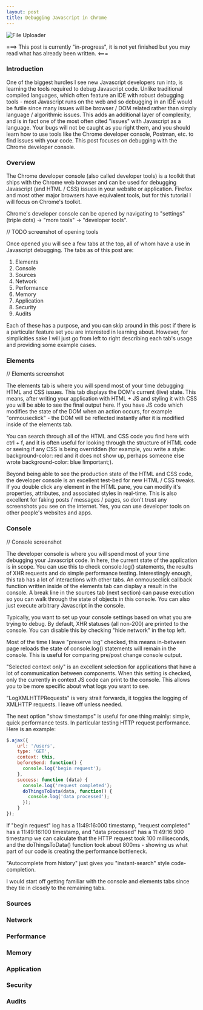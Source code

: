 ```yaml
---
layout: post
title: Debugging Javascript in Chrome
---
```


<img src="{{ site.baseurl }}/images/uploader.png" alt="File Uploader"/>

===> This post is currently "in-progress", it is not yet finished but you may read what has already been written. <===

### Introduction
One of the biggest hurdles I see new Javascript developers run into, is learning the tools required to debug Javascript code. Unlike traditional compiled languages,
which often feature an IDE with robust debugging tools - most Javascript runs on the web and so debugging in an IDE would be futile since many issues will be
browser / DOM related rather than simply language / algorithmic issues. This adds an additional layer of complexity, and is in fact one of the most often cited "issues"
with Javascript as a language. Your bugs will not be caught as you right them, and you should learn how to use tools like the Chrome developer console, Postman, etc. to
find issues with your code. This post focuses on debugging with the Chrome developer console.

### Overview
The Chrome developer console (also called developer tools) is a toolkit that ships with the Chrome web browser and can be used for debugging Javascript (and HTML / CSS) issues
in your website or application. Firefox and most other major browsers have equivalent tools, but for this tutorial I will focus on Chrome's toolkit.

Chrome's developer console can be opened by navigating to "settings" (triple dots) -> "more tools" -> "developer tools".

// TODO screenshot of opening tools

Once opened you will see a few tabs at the top, all of whom have a use in Javascript debugging. The tabs as of this post are:

1. Elements
2. Console
3. Sources
4. Network
5. Performance
6. Memory
7. Application
8. Security
9. Audits

Each of these has a purpose, and you can skip around in this post if there is a particular feature set you are interested in learning about. However,
for simplicities sake I will just go from left to right describing each tab's usage and providing some example cases.

### Elements
// Elements screenshot

The elements tab is where you will spend most of your time debugging HTML and CSS issues. This tab displays the DOM's current (live) state. This means, after writing your
application with HTML + JS and styling it with CSS you will be able to see the final output here. If you have JS code which modifies the state of the DOM when an action occurs,
for example "onmouseclick" - the DOM will be reflected instantly after it is modified inside of the elements tab.

You can search through all of the HTML and CSS code you find here with ctrl + f, and it is often useful for looking through the structure of HTML code or seeing if any CSS
is being overridden (for example, you write a style: background-color: red and it does not show up, perhaps someone else wrote background-color: blue !important;).

Beyond being able to see the production state of the HTML and CSS code, the developer console is an excellent test-bed for new HTML / CSS tweaks. If you double click any element
in the HTML pane, you can modify it's properties, attributes, and associated styles in real-time. This is also excellent for faking posts / messages / pages, so don't trust any screenshots you see on the internet. Yes, you can use developer tools on other people's websites and apps.

### Console
// Console screenshot

The developer console is where you will spend most of your time debugging your Javascript code. In here, the current state of the application is in scope. You can use this to check
console.log() statements, the results of XHR requests and do simple performance testing. Interestingly enough, this tab has a lot of interactions with other tabs. An onmouseclick
callback function written inside of the elements tab can display a result in the console. A break line in the sources tab (next section) can pause execution so you can walk through
the state of objects in this console. You can also just execute arbitrary Javascript in the console.

Typically, you want to set up your console settings based on what you are trying to debug. By default, XHR statuses (all non-200) are printed to the console. You can disable this by checking "hide network" in the top left.

Most of the time I leave "preserve log" checked, this means in-between page reloads the state of console.log() statements will remain in the console. This is useful for comparing
pre/post change console output.

"Selected context only" is an excellent selection for applications that have a lot of communication between components. When this setting is checked, only the currently in context
JS code can print to the console. This allows you to be more specific about what logs you want to see.

"LogXMLHTTPRequests" is very strait forwards, it toggles the logging of XMLHTTP requests. I leave off unless needed.

The next option "show timestamps" is useful for one thing mainly: simple, quick performance tests. In particular testing HTTP request performance. Here is an example:

```javascript
$.ajax({
    url: '/users',
    type: 'GET',
    context: this,
    beforeSend: function() {
      console.log('begin request');
    },
    success: function (data) {
      console.log('request completed');
      doThingsToData(data, function() {
        console.log('data processed');
      });
    }
});
```
If "begin request" log has a 11:49:16:000 timestamp, "request completed" has a 11:49:16:100 timestamp, and "data processed" has a 11:49:16:900 timestamp
we can calculate that the HTTP request took 100 milliseconds, and the doThingsToData() function took about 800ms - showing us what part of our code is creating the performance
bottleneck.

"Autocomplete from history" just gives you "instant-search" style code-completion.

I would start off getting familiar with the console and elements tabs since they tie in closely to the remaining tabs.

### Sources

### Network

### Performance

### Memory

### Application

### Security

### Audits
